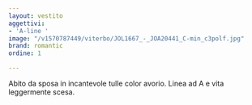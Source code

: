 ```yaml
---
layout: vestito
aggettivi:
- 'A-line '
image: "/v1570787449/viterbo/JOL1667_-_JOA20441_C-min_c3polf.jpg"
brand: romantic
ordine: 1

---
```

Abito da sposa in incantevole tulle color avorio. Linea ad A e vita leggermente scesa.